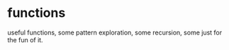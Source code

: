 # functions
useful functions, some pattern exploration, some recursion, some just for the fun of it.
